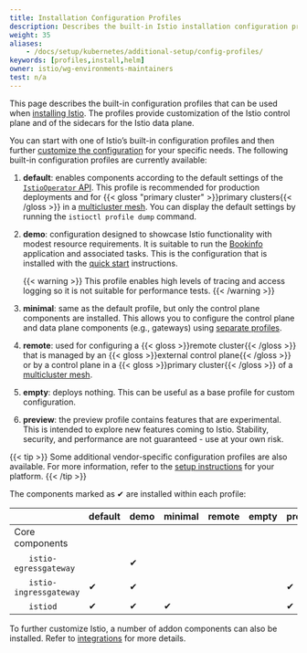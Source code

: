 ```yaml
---
title: Installation Configuration Profiles
description: Describes the built-in Istio installation configuration profiles.
weight: 35
aliases:
    - /docs/setup/kubernetes/additional-setup/config-profiles/
keywords: [profiles,install,helm]
owner: istio/wg-environments-maintainers
test: n/a
---
```


This page describes the built-in configuration profiles that can be used when
[installing Istio](/docs/setup/install/istioctl/).
The profiles provide customization of the Istio control plane and of the sidecars for the Istio data plane.

You can start with one of Istio’s built-in configuration profiles and then further
[customize the configuration](/docs/setup/additional-setup/customize-installation/)
for your specific needs. The following built-in configuration profiles are currently available:

1. **default**: enables components according to the default settings of the
    [`IstioOperator` API](/docs/reference/config/istio.operator.v1alpha1/).
    This profile is recommended for production deployments and for
    {{< gloss "primary cluster" >}}primary clusters{{< /gloss >}} in a
    [multicluster mesh](/docs/ops/deployment/deployment-models/#multiple-clusters).
    You can display the default settings by running the `istioctl profile dump` command.

1. **demo**: configuration designed to showcase Istio functionality with modest resource requirements.
    It is suitable to run the [Bookinfo](/docs/examples/bookinfo/) application and associated tasks.
    This is the configuration that is installed with the [quick start](/docs/setup/getting-started/) instructions.

    {{< warning >}}
    This profile enables high levels of tracing and access logging so it is not suitable for performance tests.
    {{< /warning >}}

1. **minimal**: same as the default profile, but only the control plane components are installed.
    This allows you to configure the control plane and data plane components (e.g., gateways) using [separate profiles](/docs/setup/additional-setup/gateway/#deploying-a-gateway).

1. **remote**: used for configuring a {{< gloss >}}remote cluster{{< /gloss >}} that is managed by an
    {{< gloss >}}external control plane{{< /gloss >}} or by a control plane in a {{< gloss >}}primary cluster{{< /gloss >}}
    of a [multicluster mesh](/docs/ops/deployment/deployment-models/#multiple-clusters).

1. **empty**: deploys nothing. This can be useful as a base profile for custom configuration.

1. **preview**: the preview profile contains features that are experimental. This is intended to explore new features
                coming to Istio. Stability, security, and performance are not guaranteed - use at your own risk.

{{< tip >}}
Some additional vendor-specific configuration profiles are also available.
For more information, refer to the [setup instructions](/docs/setup/platform-setup) for your platform.
{{< /tip >}}

The components marked as &#x2714; are installed within each profile:

|     | default | demo | minimal | remote | empty | preview |
| --- | --- | --- | --- | --- | --- | --- |
| Core components | | | | | | | |
| &nbsp;&nbsp;&nbsp;&nbsp;&nbsp;&nbsp;`istio-egressgateway` | | &#x2714; | | | | | | |
| &nbsp;&nbsp;&nbsp;&nbsp;&nbsp;&nbsp;`istio-ingressgateway` | &#x2714; | &#x2714; | | | | &#x2714; |
| &nbsp;&nbsp;&nbsp;&nbsp;&nbsp;&nbsp;`istiod` | &#x2714; | &#x2714; | &#x2714; | | | &#x2714; |

To further customize Istio, a number of addon components can also be installed.
Refer to [integrations](/docs/ops/integrations) for more details.
